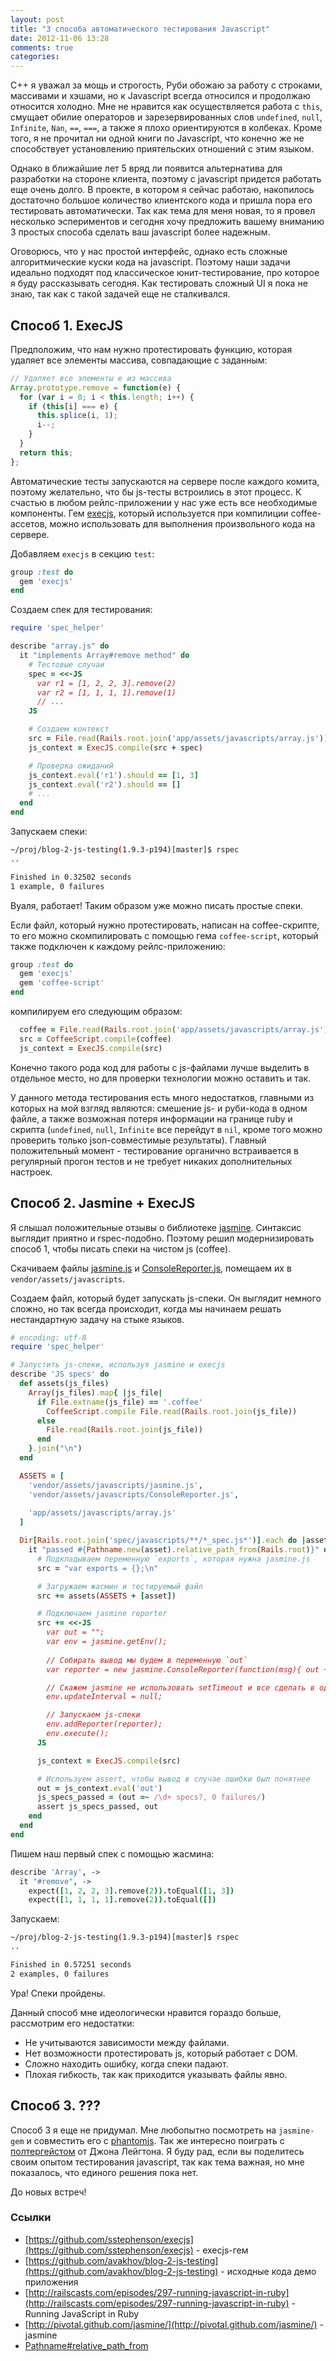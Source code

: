 ```yaml
---
layout: post
title: "3 способа автоматического тестирования Javascript"
date: 2012-11-06 13:28
comments: true
categories: 
---
```

С++ я уважал за мощь и строгость, Руби обожаю за работу с строками, массивами и хэшами, но к Javascript всегда относился и продолжаю
относится холодно. Мне не нравится как осуществляется работа с `this`, смущает обилие операторов и зарезервированных
слов `undefined`, `null`, `Infinite`, `Nan`, `==`, `===`, а также я плохо ориентируются в колбеках. Кроме того, я не прочитал
ни одной книги по Javascript, что конечно же не способствует установлению приятельских отношений с этим языком.

Однако в ближайшие лет 5 вряд ли появится альтернатива для разработки на стороне клиента, поэтому с javascript придется работать еще
очень долго. В проекте, в котором я сейчас работаю, накопилось достаточно большое количество клиентского кода и пришла пора его тестировать
автоматически. Так как тема для меня новая, то я провел несколько эспериментов и
сегодня хочу предложить вашему вниманию 3 простых способа сделать ваш javascript более надежным.

Оговорюсь, что у нас простой интерфейс, однако есть сложные алгоритмические куски кода на javascript. Поэтому наши задачи идеально
подходят под классическое юнит-тестирование, про которое я буду рассказывать сегодня. Как тестировать сложный UI я
пока не знаю, так как с такой задачей еще не сталкивался.

## Способ 1. ExecJS

Предположим, что нам нужно протестировать функцию, которая удаляет все элементы массива, совпадающие с заданным:

``` javascript
// Удаляет все элементы e из массива
Array.prototype.remove = function(e) {
  for (var i = 0; i < this.length; i++) {
    if (this[i] === e) {
      this.splice(i, 1);
      i--;
    }
  }
  return this;
};
```

Автоматические тесты запускаются на сервере после каждого комита, поэтому желательно, что бы js-тесты встроились в этот процесс.
К счастью в любом рейлс-приложении у нас уже есть все необходимые компоненты.
Гем [execjs](https://github.com/sstephenson/execjs), который используется при компилиции coffee-ассетов, можно использовать
для выполнения произвольного кода на сервере.

Добавляем `execjs` в секцию `test`:

``` ruby
group :test do
  gem 'execjs'
end
```

Создаем спек для тестирования:

``` ruby
require 'spec_helper'

describe "array.js" do
  it "implements Array#remove method" do
    # Тестовые случаи
    spec = <<-JS
      var r1 = [1, 2, 2, 3].remove(2)
      var r2 = [1, 1, 1, 1].remove(1)
      // ...
    JS

    # Создаем контекст
    src = File.read(Rails.root.join('app/assets/javascripts/array.js'))
    js_context = ExecJS.compile(src + spec)

    # Проверка ожиданий
    js_context.eval('r1').should == [1, 3]
    js_context.eval('r2').should == []
    # ...
  end
end
```

Запускаем спеки:

``` bash
~/proj/blog-2-js-testing(1.9.3-p194)[master]$ rspec
..

Finished in 0.32502 seconds
1 example, 0 failures
```

Вуаля, работает! Таким образом уже можно писать простые спеки.

Если файл, который нужно протестировать, написан на coffee-скрипте, то его можно скомпилировать с помощью гема `coffee-script`,
который также подключен к каждому рейлс-приложению:

``` ruby
group :test do
  gem 'execjs'
  gem 'coffee-script'
end
```

компилируем его следующим образом:

``` ruby
  coffee = File.read(Rails.root.join('app/assets/javascripts/array.js'))
  src = CoffeeScript.compile(coffee)
  js_context = ExecJS.compile(src)
```

Конечно такого рода код для работы с js-файлами лучше выделить в отдельное место, но для проверки технологии можно оставить и так.

У данного метода тестирования есть много недостатков, главными из которых на мой взгляд являются: смешение js- и руби-кода в одном
файле, а также возможная потеря информации на границе ruby и скрипта (`undefined`, `null`, `Infinite` все перейдут в `nil`, кроме того
можно проверить только json-совместимые результаты). Главный положительный момент - тестирование органично встраивается
в регулярный прогон тестов и не требует никаких дополнительных настроек.

## Способ 2. Jasmine + ExecJS

Я слышал положительные отзывы о библиотеке [jasmine](http://pivotal.github.com/jasmine/). Синтаксис выглядит приятно и rspec-подобно.
Поэтому решил модернизировать способ 1, чтобы писать спеки на чистом js (coffee).

Скачиваем файлы [jasmine.js](https://github.com/pivotal/jasmine/blob/master/lib/jasmine-core/jasmine.js) и [ConsoleReporter.js](https://github.com/pivotal/jasmine/blob/master/src/console/ConsoleReporter.js), помещаем их в `vendor/assets/javascripts`.

Создаем файл, который будет запускать js-спеки. Он выглядит немного сложно, но так всегда происходит, когда мы начинаем
решать нестандартную задачу на стыке языков.

``` ruby
# encoding: utf-8
require 'spec_helper'

# Запустить js-спеки, используя jasmine и execjs
describe 'JS specs' do
  def assets(js_files)
    Array(js_files).map{ |js_file|
      if File.extname(js_file) == '.coffee'
        CoffeeScript.compile File.read(Rails.root.join(js_file))
      else
        File.read(Rails.root.join(js_file))
      end
    }.join("\n")
  end

  ASSETS = [
    'vendor/assets/javascripts/jasmine.js',
    'vendor/assets/javascripts/ConsoleReporter.js',
    
    'app/assets/javascripts/array.js'
  ]

  Dir[Rails.root.join('spec/javascripts/**/*_spec.js*')].each do |asset|
    it "passed #{Pathname.new(asset).relative_path_from(Rails.root)}" do
      # Подкладываем переменную `exports`, которая нужна jasmine.js
      src = "var exports = {};\n"

      # Загружаем жасмин и тестируемый файл
      src += assets(ASSETS + [asset])

      # Подключаем jasmine reporter
      src += <<-JS
        var out = "";
        var env = jasmine.getEnv();
        
        // Собирать вывод мы будем в переменную `out`
        var reporter = new jasmine.ConsoleReporter(function(msg){ out += msg; });

        // Скажем jasmine не использовать setTimeout и все сделать в один поток
        env.updateInterval = null;

        // Запускаем js-cпеки
        env.addReporter(reporter);
        env.execute();
      JS

      js_context = ExecJS.compile(src)

      # Используем assert, чтобы вывод в случае ошибки был понятнее
      out = js_context.eval('out')
      js_specs_passed = (out =~ /\d+ specs?, 0 failures/)
      assert js_specs_passed, out
    end
  end
end
```

Пишем наш первый спек с помощью жасмина:

``` coffeescript
describe 'Array', ->
  it "#remove", ->
    expect([1, 2, 2, 3].remove(2)).toEqual([1, 3])
    expect([1, 1, 1, 1].remove(2)).toEqual([])
```

Запускаем:

``` bash
~/proj/blog-2-js-testing(1.9.3-p194)[master]$ rspec
..

Finished in 0.57251 seconds
2 examples, 0 failures
```

Ура! Спеки пройдены.

Данный способ мне идеологически нравится гораздо больше, рассмотрим его недостатки:

* Не учитываются зависимости между файлами.
* Нет возможности протестировать js, который работает с DOM.
* Сложно находить ошибку, когда спеки падают.
* Плохая гибкость, так как приходится указывать файлы явно.

## Способ 3. ???

Способ 3 я еще не придумал. Мне любопытно посмотреть на `jasmine-gem` и совместить его с [phantomjs](http://phantomjs.org/).
Так же интересно поиграть с [полтергейстом](https://github.com/jonleighton/poltergeist) от Джона Лейгтона.
Я буду рад, если вы поделитесь своим опытом тестирования javascript, так как тема важная, но мне показалось, что
единого решения пока нет.

До новых встреч!

### Ссылки

* [https://github.com/sstephenson/execjs](https://github.com/sstephenson/execjs) - execjs-гем
* [https://github.com/avakhov/blog-2-js-testing](https://github.com/avakhov/blog-2-js-testing) - исходные кода демо приложения
* [http://railscasts.com/episodes/297-running-javascript-in-ruby](http://railscasts.com/episodes/297-running-javascript-in-ruby) - Running JavaScript in Ruby
* [http://pivotal.github.com/jasmine/](http://pivotal.github.com/jasmine/) - jasmine
* [Pathname#relative_path_from](http://ruby-doc.org/stdlib-1.9.3/libdoc/pathname/rdoc/Pathname.html#method-i-relative_path_from)

